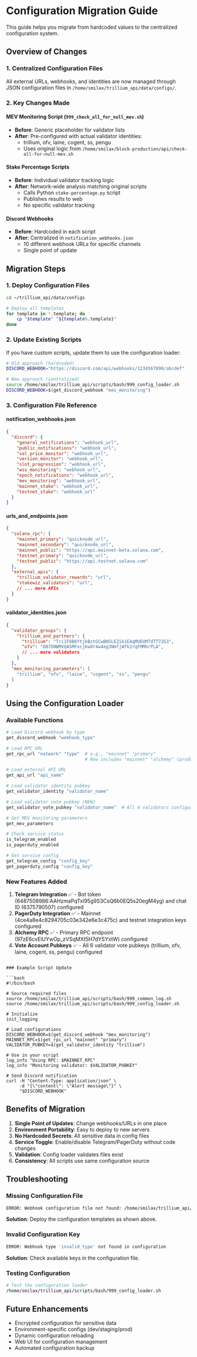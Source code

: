 # Configuration Migration Guide

This guide helps you migrate from hardcoded values to the centralized configuration system.

## Overview of Changes

### 1. Centralized Configuration Files
All external URLs, webhooks, and identities are now managed through JSON configuration files in `/home/smilax/trillium_api/data/configs/`.

### 2. Key Changes Made

#### MEV Monitoring Script (`999_check_all_for_null_mev.sh`)
- **Before**: Generic placeholder for validator lists
- **After**: Pre-configured with actual validator identities:
  - trillium, ofv, laine, cogent, ss, pengu
  - Uses original logic from `/home/smilax/block-production/api/check-all-for-null-mev.sh`

#### Stake Percentage Scripts
- **Before**: Individual validator tracking logic
- **After**: Network-wide analysis matching original scripts
  - Calls Python `stake-percentage.py` script
  - Publishes results to web
  - No specific validator tracking

#### Discord Webhooks
- **Before**: Hardcoded in each script
- **After**: Centralized in `notification_webhooks.json`
  - 10 different webhook URLs for specific channels
  - Single point of update

## Migration Steps

### 1. Deploy Configuration Files

```bash
cd ~/trillium_api/data/configs

# Deploy all templates
for template in *.template; do 
    cp "$template" "${template%.template}"
done
```

### 2. Update Existing Scripts

If you have custom scripts, update them to use the configuration loader:

```bash
# Old approach (hardcoded)
DISCORD_WEBHOOK="https://discord.com/api/webhooks/1234567890/abcdef"

# New approach (centralized)
source /home/smilax/trillium_api/scripts/bash/999_config_loader.sh
DISCORD_WEBHOOK=$(get_discord_webhook "mev_monitoring")
```

### 3. Configuration File Reference

#### notification_webhooks.json
```json
{
  "discord": {
    "general_notifications": "webhook_url",
    "public_notifications": "webhook_url",
    "sol_price_monitor": "webhook_url",
    "version_monitor": "webhook_url",
    "slot_progression": "webhook_url",
    "wss_monitoring": "webhook_url",
    "epoch_notifications": "webhook_url",
    "mev_monitoring": "webhook_url",
    "mainnet_stake": "webhook_url",
    "testnet_stake": "webhook_url"
  }
}
```

#### urls_and_endpoints.json
```json
{
  "solana_rpc": {
    "mainnet_primary": "quicknode_url",
    "mainnet_secondary": "quicknode_url",
    "mainnet_public": "https://api.mainnet-beta.solana.com",
    "testnet_primary": "quicknode_url",
    "testnet_public": "https://api.testnet.solana.com"
  },
  "external_apis": {
    "trillium_validator_rewards": "url",
    "stakewiz_validators": "url",
    // ... more APIs
  }
}
```

#### validator_identities.json
```json
{
  "validator_groups": {
    "trillium_and_partners": {
      "trillium": "Tri1F8B6YtjkBztGCwBNSLEZib1EAqMUEUM7dTT7ZG3",
      "ofv": "DB7DNWMVQASMFxcjkwdr4w4eg3NmfjWTk2rqFMMbrPLA",
      // ... more validators
    }
  },
  "mev_monitoring_parameters": [
    "trillium", "ofv", "laine", "cogent", "ss", "pengu"
  ]
}
```

## Using the Configuration Loader

### Available Functions

```bash
# Load Discord webhook by type
get_discord_webhook "webhook_type"

# Load RPC URL
get_rpc_url "network" "type"  # e.g., "mainnet" "primary"
                              # Now includes "mainnet" "alchemy" (production endpoint)

# Load external API URL
get_api_url "api_name"

# Load validator identity pubkey
get_validator_identity "validator_name"

# Load validator vote pubkey (NEW)
get_validator_vote_pubkey "validator_name"  # All 6 validators configured

# Get MEV monitoring parameters
get_mev_parameters

# Check service status
is_telegram_enabled
is_pagerduty_enabled

# Get service config
get_telegram_config "config_key"
get_pagerduty_config "config_key"
```

### New Features Added

1. **Telegram Integration** ✅ - Bot token (6487508986:AAHzmaPqTxl95g9S3CsQ6b0EQ5s20egM4yg) and chat ID (6375790507) configured
2. **PagerDuty Integration** ✅ - Mainnet (4ce4a8e4c8294705c03e342e6e3c475c) and testnet integration keys configured
3. **Alchemy RPC** ✅ - Primary RPC endpoint (97zE6cvElUYwOp_zVSqMXt5H7dYSYxtW) configured
4. **Vote Account Pubkeys** ✅ - All 6 validator vote pubkeys (trillium, ofv, laine, cogent, ss, pengu) configured
```

### Example Script Update

```bash
#!/bin/bash

# Source required files
source /home/smilax/trillium_api/scripts/bash/999_common_log.sh
source /home/smilax/trillium_api/scripts/bash/999_config_loader.sh

# Initialize
init_logging

# Load configurations
DISCORD_WEBHOOK=$(get_discord_webhook "mev_monitoring")
MAINNET_RPC=$(get_rpc_url "mainnet" "primary")
VALIDATOR_PUBKEY=$(get_validator_identity "trillium")

# Use in your script
log_info "Using RPC: $MAINNET_RPC"
log_info "Monitoring validator: $VALIDATOR_PUBKEY"

# Send Discord notification
curl -H "Content-Type: application/json" \
     -d "{\"content\": \"Alert message\"}" \
     "$DISCORD_WEBHOOK"
```

## Benefits of Migration

1. **Single Point of Updates**: Change webhooks/URLs in one place
2. **Environment Portability**: Easy to deploy to new servers
3. **No Hardcoded Secrets**: All sensitive data in config files
4. **Service Toggle**: Enable/disable Telegram/PagerDuty without code changes
5. **Validation**: Config loader validates files exist
6. **Consistency**: All scripts use same configuration source

## Troubleshooting

### Missing Configuration File
```bash
ERROR: Webhook configuration file not found: /home/smilax/trillium_api/data/configs/notification_webhooks.json
```
**Solution**: Deploy the configuration templates as shown above.

### Invalid Configuration Key
```bash
ERROR: Webhook type 'invalid_type' not found in configuration
```
**Solution**: Check available keys in the configuration file.

### Testing Configuration
```bash
# Test the configuration loader
/home/smilax/trillium_api/scripts/bash/999_config_loader.sh
```

## Future Enhancements

- Encrypted configuration for sensitive data
- Environment-specific configs (dev/staging/prod)
- Dynamic configuration reloading
- Web UI for configuration management
- Automated configuration backup